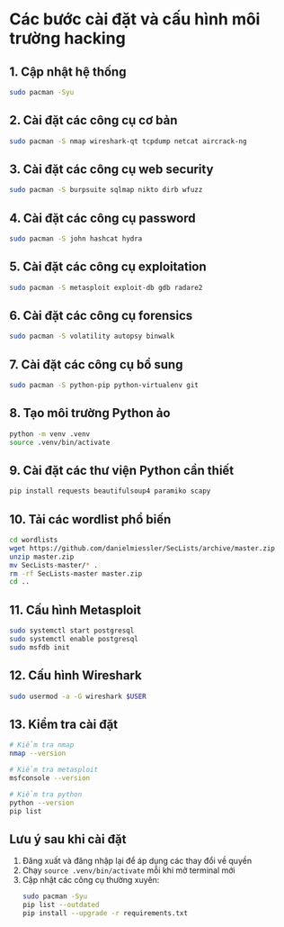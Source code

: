 # Các bước cài đặt và cấu hình môi trường hacking

## 1. Cập nhật hệ thống
```bash
sudo pacman -Syu
```

## 2. Cài đặt các công cụ cơ bản
```bash
sudo pacman -S nmap wireshark-qt tcpdump netcat aircrack-ng
```

## 3. Cài đặt các công cụ web security
```bash
sudo pacman -S burpsuite sqlmap nikto dirb wfuzz
```

## 4. Cài đặt các công cụ password
```bash
sudo pacman -S john hashcat hydra
```

## 5. Cài đặt các công cụ exploitation
```bash
sudo pacman -S metasploit exploit-db gdb radare2
```

## 6. Cài đặt các công cụ forensics
```bash
sudo pacman -S volatility autopsy binwalk
```

## 7. Cài đặt các công cụ bổ sung
```bash
sudo pacman -S python-pip python-virtualenv git
```

## 8. Tạo môi trường Python ảo
```bash
python -m venv .venv
source .venv/bin/activate
```

## 9. Cài đặt các thư viện Python cần thiết
```bash
pip install requests beautifulsoup4 paramiko scapy
```

## 10. Tải các wordlist phổ biến
```bash
cd wordlists
wget https://github.com/danielmiessler/SecLists/archive/master.zip
unzip master.zip
mv SecLists-master/* .
rm -rf SecLists-master master.zip
cd ..
```

## 11. Cấu hình Metasploit
```bash
sudo systemctl start postgresql
sudo systemctl enable postgresql
sudo msfdb init
```

## 12. Cấu hình Wireshark
```bash
sudo usermod -a -G wireshark $USER
```

## 13. Kiểm tra cài đặt
```bash
# Kiểm tra nmap
nmap --version

# Kiểm tra metasploit
msfconsole --version

# Kiểm tra python
python --version
pip list
```

## Lưu ý sau khi cài đặt
1. Đăng xuất và đăng nhập lại để áp dụng các thay đổi về quyền
2. Chạy `source .venv/bin/activate` mỗi khi mở terminal mới
3. Cập nhật các công cụ thường xuyên:
   ```bash
   sudo pacman -Syu
   pip list --outdated
   pip install --upgrade -r requirements.txt
   ``` 